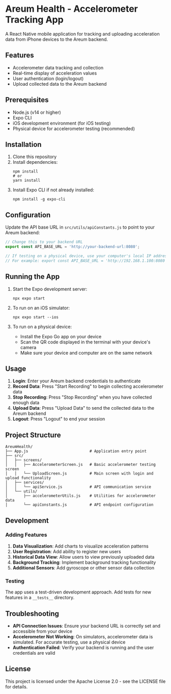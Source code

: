 # Areum Health - Accelerometer Tracking App

A React Native mobile application for tracking and uploading acceleration data from iPhone devices to the Areum backend.

## Features

- Accelerometer data tracking and collection
- Real-time display of acceleration values
- User authentication (login/logout)
- Upload collected data to the Areum backend

## Prerequisites

- Node.js (v14 or higher)
- Expo CLI
- iOS development environment (for iOS testing)
- Physical device for accelerometer testing (recommended)

## Installation

1. Clone this repository
2. Install dependencies:
   ```
   npm install
   # or
   yarn install
   ```
3. Install Expo CLI if not already installed:
   ```
   npm install -g expo-cli
   ```

## Configuration

Update the API base URL in `src/utils/apiConstants.js` to point to your Areum backend:

```javascript
// Change this to your backend URL
export const API_BASE_URL = 'http://your-backend-url:8080';

// If testing on a physical device, use your computer's local IP address
// For example: export const API_BASE_URL = 'http://192.168.1.100:8080';
```

## Running the App

1. Start the Expo development server:
   ```
   npx expo start
   ```

2. To run on an iOS simulator:
   ```
   npx expo start --ios
   ```

3. To run on a physical device:
   - Install the Expo Go app on your device
   - Scan the QR code displayed in the terminal with your device's camera
   - Make sure your device and computer are on the same network

## Usage

1. **Login**: Enter your Areum backend credentials to authenticate
2. **Record Data**: Press "Start Recording" to begin collecting accelerometer data
3. **Stop Recording**: Press "Stop Recording" when you have collected enough data
4. **Upload Data**: Press "Upload Data" to send the collected data to the Areum backend
5. **Logout**: Press "Logout" to end your session

## Project Structure

```
AreumHealth/
├── App.js                           # Application entry point
├── src/
│   ├── screens/
│   │   ├── AccelerometerScreen.js   # Basic accelerometer testing screen
│   │   └── UploadScreen.js          # Main screen with login and upload functionality
│   ├── services/
│   │   └── apiService.js            # API communication service
│   └── utils/
│       ├── accelerometerUtils.js    # Utilities for accelerometer data
│       └── apiConstants.js          # API endpoint configuration
```

## Development

### Adding Features

1. **Data Visualization**: Add charts to visualize acceleration patterns
2. **User Registration**: Add ability to register new users
3. **Historical Data View**: Allow users to view previously uploaded data
4. **Background Tracking**: Implement background tracking functionality
5. **Additional Sensors**: Add gyroscope or other sensor data collection

### Testing

The app uses a test-driven development approach. Add tests for new features in a `__tests__` directory.

## Troubleshooting

- **API Connection Issues**: Ensure your backend URL is correctly set and accessible from your device
- **Accelerometer Not Working**: On simulators, accelerometer data is simulated. For accurate testing, use a physical device
- **Authentication Failed**: Verify your backend is running and the user credentials are valid

## License

This project is licensed under the Apache License 2.0 - see the LICENSE file for details.